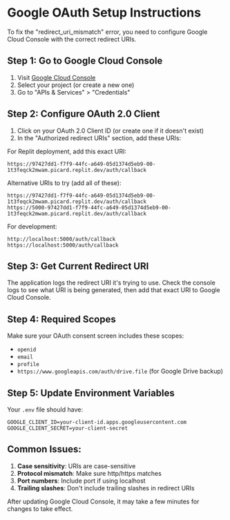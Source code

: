 # Google OAuth Setup Instructions

To fix the "redirect_uri_mismatch" error, you need to configure Google Cloud Console with the correct redirect URIs.

## Step 1: Go to Google Cloud Console

1. Visit [Google Cloud Console](https://console.cloud.google.com/)
2. Select your project (or create a new one)
3. Go to "APIs & Services" > "Credentials"

## Step 2: Configure OAuth 2.0 Client

1. Click on your OAuth 2.0 Client ID (or create one if it doesn't exist)
2. In the "Authorized redirect URIs" section, add these URIs:

For Replit deployment, add this exact URI:
```
https://97427dd1-f7f9-44fc-a649-05d1374d5eb9-00-1t3feqck2mwam.picard.replit.dev/auth/callback
```

Alternative URIs to try (add all of these):
```
https://97427dd1-f7f9-44fc-a649-05d1374d5eb9-00-1t3feqck2mwam.picard.replit.dev/auth/callback
https://5000-97427dd1-f7f9-44fc-a649-05d1374d5eb9-00-1t3feqck2mwam.picard.replit.dev/auth/callback
```

For development:
```
http://localhost:5000/auth/callback
https://localhost:5000/auth/callback
```

## Step 3: Get Current Redirect URI

The application logs the redirect URI it's trying to use. Check the console logs to see what URI is being generated, then add that exact URI to Google Cloud Console.

## Step 4: Required Scopes

Make sure your OAuth consent screen includes these scopes:
- `openid`
- `email` 
- `profile`
- `https://www.googleapis.com/auth/drive.file` (for Google Drive backup)

## Step 5: Update Environment Variables

Your `.env` file should have:
```
GOOGLE_CLIENT_ID=your-client-id.apps.googleusercontent.com
GOOGLE_CLIENT_SECRET=your-client-secret
```

## Common Issues:

1. **Case sensitivity**: URIs are case-sensitive
2. **Protocol mismatch**: Make sure http/https matches
3. **Port numbers**: Include port if using localhost
4. **Trailing slashes**: Don't include trailing slashes in redirect URIs

After updating Google Cloud Console, it may take a few minutes for changes to take effect.